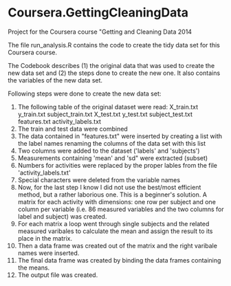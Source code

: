 Coursera.GettingCleaningData
============================

Project for the Coursera course "Getting and Cleaning Data 2014

The file run_analysis.R contains the code to create the tidy data set for this Coursera course.

The Codebook describes (1) the original data that was used to create the new data set and (2) the steps done to create the new one. It also contains the variables of the new data set.

Following steps were done to create the new data set:
1. The following table of the original dataset were read:
  X_train.txt
  y_train.txt
  subject_train.txt
  X_test.txt
  y_test.txt
  subject_test.txt
  features.txt
  activity_labels.txt
2. The train and test data were combined
3. The data contained in "features.txt" were inserted by creating a list with the label names renaming the columns of the data set with this list
4. Two columns were added to the dataset ('labels' and 'subjects')
5. Measurements containing 'mean' and 'sd" were extracted (subset)
6. Numbers for activities were replaced by the proper lables from the file 'activity_labels.txt'
7. Special characters were deleted from the variable names
8. Now, for the last step I know I did not use the best/most efficient method, but a rather laborious one. This is a beginner's solution. A matrix for each activity with dimensions: one row per subject and one column per variable (i.e. 86 measured variables and the two columns for label and subject) was created.
9. For each matrix a loop went through single subjects and the related measured varibales to calculate the mean and assign the result to its place in the matrix.
10. Then a data frame was created out of the matrix and the right varibale names were inserted.
11. The final data frame was created by binding the data frames containing the means.
12. The output file was created.
